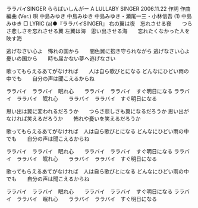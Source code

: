 ララバイSINGER
ららばいしんがー
A LULLABY SINGER
2006.11.22
作詞  作曲  編曲 (Ver.)   唄
中島みゆき   中島みゆき   中島みゆき・瀬尾一三・小林信吾 (1)
中島みゆき
□ LYRIC (a)●『ララバイSINGER』
右の翼は夜　忘れさせる夜　　つらさ悲しさを忘れさせる翼
左翼は海　思い出させる海　　忘れたくなかった人を映す海

逃げなさい心よ　怖れの国から　　闇色翼に抱き守られながら
逃げなさい心よ　憂いの国から　　時も届かない夢へ逃げなさい

歌ってもらえるあてがなければ　　人は自ら歌びとになる
どんなにひどい雨の中でも　　自分の声は聞こえるからね

ララバイ　ララバイ　眠れ心　　ララバイ　ララバイ　すぐ明日になる
ララバイ　ララバイ　眠れ心　　ララバイ　ララバイ　すぐ明日になる


思い出は翼に変われるだろうか　　つらさ悲しさも翼になるだろうか
思い出がなければ笑えるだろうか　　怖れや憂いを笑えるだろうか

歌ってもらえるあてがなければ　人は自ら歌びとになる
どんなにひどい雨の中でも　　自分の声は聞こえるからね

ララバイ　ララバイ　眠れ心　　ララバイ　ララバイ　すぐ明日になる
ララバイ　ララバイ　眠れ心　　ララバイ　ララバイ　すぐ明日になる


歌ってもらえるあてがなければ　人は自ら歌びとになる
どんなにひどい雨の中でも　　自分の声は聞こえるからね

ララバイ　ララバイ　眠れ心　　ララバイ　ララバイ　すぐ明日になる
ララバイ　ララバイ　眠れ心　　ララバイ　ララバイ　すぐ明日になる